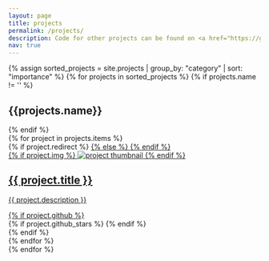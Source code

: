 ```yaml
---
layout: page
title: projects
permalink: /projects/
description: Code for other projects can be found on <a href="https://github.com/edmudo" target="\_blank">Github</a>.
nav: true
---
```

{% assign sorted_projects = site.projects | group_by: "category" | sort: "importance" %}
{% for projects in sorted_projects %}
{% if projects.name != '' %}
<h2 class='project-category post-title'>{{projects.name}}</h2>
{% endif %}
<div class="projects grid">
  {% for project in projects.items %}
    <div class="grid-item">
      {% if project.redirect %}
      <a href="{{ project.redirect }}" target="_blank">
      {% else %}
      <a href="{{ project.url | relative_url }}">
      {% endif %}
        <div class="card hoverable">
          {% if project.img %}
          <img src="{{ project.img | relative_url }}" alt="project thumbnail">
          {% endif %}
          <div class="card-body">
            <h2 class="card-title text-lowercase">{{ project.title }}</h2>
            <p class="card-text">{{ project.description }}</p>
            <div class="row ml-1 mr-1 p-0">
              {% if project.github %}
              <div class="github-icon">
                <div class="icon" data-toggle="tooltip" title="Code Repository">
                  <a href="{{ project.github }}" target="_blank"><i class="fab fa-github gh-icon"></i></a>
                </div>
                {% if project.github_stars %}
                <span class="stars" data-toggle="tooltip" title="GitHub Stars">
                  <i class="fas fa-star"></i>
                  <span id="{{ project.github_stars }}-stars"></span>
                </span>
                {% endif %}
              </div>
              {% endif %}
            </div>
          </div>
        </div>
      </a>
    </div>
  {% endfor %}
</div>
{% endfor %}
